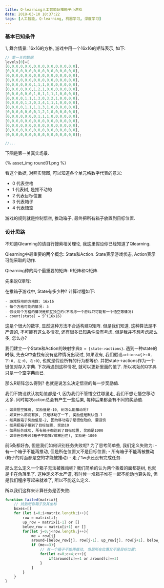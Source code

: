```yaml
---
title: Q-learning人工智能玩推箱子小游戏
date: 2018-03-10 10:37:22
tags: [人工智能, Q-learning, 机器学习, 深度学习]
---
```



### 基本已知条件

1, 舞台情景: 16x16的方格, 游戏中用一个16x16的矩阵表示, 如下:

```js
// 第一关的数据
levels[0]=[
[0,0,0,0,0,0,0,0,0,0,0,0,0,0,0,0],
[0,0,0,0,0,0,0,0,0,0,0,0,0,0,0,0],
[0,0,0,0,0,0,0,0,0,0,0,0,0,0,0,0],
[0,0,0,0,0,0,0,0,0,0,0,0,0,0,0,0],
[0,0,0,0,0,0,1,1,1,0,0,0,0,0,0,0],
[0,0,0,0,0,0,1,2,1,0,0,0,0,0,0,0],
[0,0,0,0,0,0,1,0,1,1,1,1,0,0,0,0],
[0,0,0,0,1,1,1,3,0,3,2,1,0,0,0,0],
[0,0,0,0,1,2,0,3,4,1,1,1,0,0,0,0],
[0,0,0,0,1,1,1,1,3,1,0,0,0,0,0,0],
[0,0,0,0,0,0,0,1,2,1,0,0,0,0,0,0],
[0,0,0,0,0,0,0,1,1,1,0,0,0,0,0,0],
[0,0,0,0,0,0,0,0,0,0,0,0,0,0,0,0],
[0,0,0,0,0,0,0,0,0,0,0,0,0,0,0,0],
[0,0,0,0,0,0,0,0,0,0,0,0,0,0,0,0],
[0,0,0,0,0,0,0,0,0,0,0,0,0,0,0,0]];

//...
```

下图是第一关真实场景.

{% asset_img round01.png %}

看这个数据, 对照实际图, 可以知道各个单元格数字代表的意义:

- 0 代表空格
- 1 代表树, 是推不动的
- 2 代表目标位置
- 3 代表箱子
- 4 代表悟空

游戏的规则就是控制悟空, 推动箱子, 最终把所有箱子放置到目标位置.

### 设计思路

不知道Qlearning的请自行搜索相关理论, 我这里假设你已经知道了Qlearning.

Qlearning中最重要的两个概念: State和Action. State表示游戏状态, Action表示可能采取的动作.

Qlearning种的两个最重要的矩阵: R矩阵和Q矩阵. 

先来说Q矩阵:

在推箱子游戏中, State有多少种? 计算过程如下:

    - 游戏场地的方格数: 16x16
    - 每个方格可能的情况: 5
    - 假设每个方格的情况是相互独立的(不考虑一个游戏只可能有一个悟空等情况)
    - count(state) = 5^(16x16)

这是个很大的数字, 显然这种方法不合适构建Q矩阵. 但是我们知道, 这种算法是不严谨的, 不可能有这么多情况, 还有很多已知条件没有考虑. 但是我并不想考虑那么多, 怎么办?

我们建立一个State和Action的映射字典`Q = {state->actions}`. 遇到一种state的时候, 先去Q中查找有没有这种情况出现过, 如果没有, 我们假设`actions={上:0, 下:0, 左:0, 右:0}`, 也就是假设所有的行为都等价. 并把state->actions作为一个键值对存入字典. 下次再遇到这种情况, 就可以更新里面的值了. 所以初始的Q字典只是一个空字典而已.

那么R矩阵怎么得到? 也就是说怎么决定悟空的每一步奖励值.

我们不妨设默认初始值都是-1, 因为我们不管悟空往哪里走, 我们不想让悟空移动太多.  同时每次action总会有产生一些后果, 每种后果都会有不同的奖励值.

    - 如果悟空推树, 奖励值是-10, 树怎么能推动呢?
    - 如果什么都没有推, 只是移动了一下, 奖励值是默认值-1
    - 如果推箱子奖励值是-2, 因为移动箱子是很危险的, 要谨慎
    - 如果把箱子推到了目标位置, 奖励10
    - 如果任务成功, 所有箱子都达到了目标位置, 奖励是1000
    - 如果任务失败(箱子不能推/或被困住), 奖励是-1000


前5条都好办, 但是我们如何识别任务失败呢? 为了思考简单些, 我们定义失败为: 
    - 有一个箱子不能再推动, 但是所在位置又不是目标位置; 
    - 所有箱子不能再被推动(箱子的对面都是空的才能被推动)
    - 走了1w步还没有完成任务. 
    
那么怎么定义一个箱子无法被推动呢? 我们简单的认为两个挨着的面都是树, 也就是卡在角落里了. 这种定义不太严谨, 有时候一堆箱子堆在一起不能动也算失败, 但是我们程序写起来就难了, 所以不能这么定义.

所以我们这样来计算任务是否失败:

```js
function failed(matrix){
    // 找到所有箱子及其坐标
    boxes=[]
    for (let i=0;i<matrix.length;i++){
        row = matrix[i];
        up_row = matrix[i-1] or []
        below_row = matrix[i+1] or []
        for(let j=0;j<row.length;j++){
            me = row[j]
            around=[below_row[j], row[j-1], up_row[j], row[j+1], below_row[j]]
            if (me==3){
                // 有一个箱子不能再推动, 但是所在位置又不是目标位置; 
                for(let c=0;c<4;c++){
                    if(around[c]==1 or around[c]==3)
                }                
            }
        }
    }
}
```
